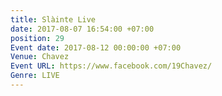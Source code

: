 ```yaml
---
title: Slàinte Live
date: 2017-08-07 16:54:00 +07:00
position: 29
Event date: 2017-08-12 00:00:00 +07:00
Venue: Chavez
Event URL: https://www.facebook.com/19Chavez/
Genre: LIVE
---
```



